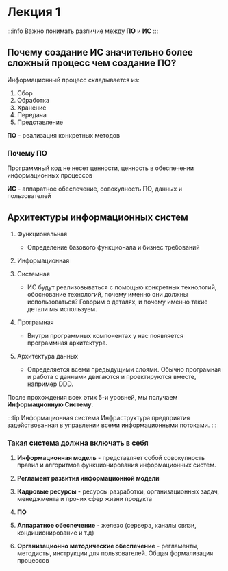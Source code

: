 # Лекция 1

:::info
Важно понимать различие между **ПО** и **ИС**
:::

## Почему создание ИС значительно более сложный процесс чем создание ПО?

Информационный процесс складывается из:

1) Сбор
2) Обработка
3) Хранение
4) Передача
5) Представление

**ПО** - реализация конкретных методов

### Почему ПО

Программный код не несет ценности, ценность в обеспечении информационных процессов

**ИС** - аппаратное обеспечение, совокупность ПО, данных и пользователей

## Архитектуры информационных систем

1) Функциональная
    - Определение базового функционала и бизнес требований

2) Информационная
3) Системная
    - ИС будут реализовываться с помощью конкретных технологий, обоснование технологий, почему именно они должны использоваться? Говорим о деталях, и почему именно такие детали мы используем.

4) Програмная
    - Внутри программных компонентах у нас появляется программная архитектура.

5) Архитектура данных
    - Определяется всеми предыдущими слоями. Обычно програмная и работа с данными двигаются и проектируются вместе, например DDD.

После прохождения всех этих 5-и уровней, мы получаем **Информационную Систему**.

:::tip Информационная система
Инфраструктура предприятия задействованная в управлении всеми информационными потоками.
:::

### Такая система должна включать в себя

1) **Информационная модель** - представляет собой совокупность правил и алгоритмов функционирования информационных систем.

2) **Регламент развития информационной модели**

3) **Кадровые ресурсы** - ресурсы разработки, организационных задач, менеджмента и прочих сфер жизни продукта

4) **ПО**

5) **Аппаратное обеспечение** - железо (сервера, каналы связи, кондиционирование и т.д)

6) **Организационно методические обеспечение** - регламенты, методисты, инструкции для пользователей. Общая формализация процессов
